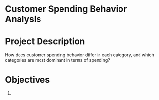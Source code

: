# Customer Spending Behavior Analysis

# Project Description
How does customer spending behavior differ in each category, and which categories are most dominant in terms of spending?

# Objectives
1. 
